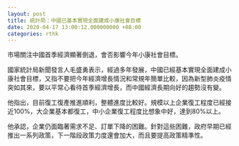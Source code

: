 ```yaml
---
layout: post
title: 統計局：中國已基本實現全面建成小康社會目標
date: 2020-04-17 13:00:12.000000000 +08:00
categories: rthk
---
```


市場關注中國首季經濟顯著倒退，會否影響今年小康社會目標。

國家統計局新聞發言人毛盛勇表示，經過多年發展，中國已經基本實現全面建成小康社會目標，又指不要把今年經濟增長情況和常規年簡單比較，因為新型肺炎疫情突如其來，要以平常心看待首季經濟增長，而中國經濟長期向好的趨勢沒有變。

他指出，目前復工復產推進順利，整體進度比較好。規模以上企業復工程度已經接近100%，大企業基本都復工，中小企業復工程度比想象中好，達到80%以上。

他承認，企業仍面臨著需求不足、訂單下降的困難。針對這些困難，政府早期已經推出一系列政策，下一階段政策力度還會加大，而且要提高政策精準性。
